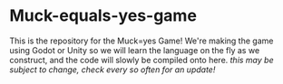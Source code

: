 # Muck-equals-yes-game
This is the repository for the Muck=yes Game!
We're making the game using Godot or Unity so we will learn the language on the fly as we construct, and the code will slowly be compiled onto here. *this may be subject to change, check every so often for an update!*
